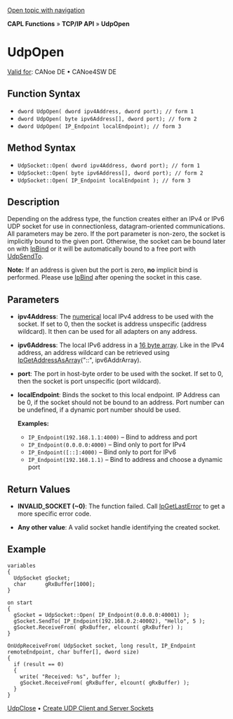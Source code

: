 [Open topic with navigation](../../../../../CANoeDEFamily.htm#Topics/CAPLFunctions/TCPIPAPI/Functions/CAPLfunctionUDPOpen.md)

**CAPL Functions** » **TCP/IP API** » **UdpOpen**

# UdpOpen

[Valid for](../../../Shared/FeatureAvailability.md): CANoe DE • CANoe4SW DE

## Function Syntax

- `dword UdpOpen( dword ipv4Address, dword port); // form 1`
- `dword UdpOpen( byte ipv6Address[], dword port); // form 2`
- `dword UdpOpen( IP_Endpoint localEndpoint); // form 3`

## Method Syntax

- `UdpSocket::Open( dword ipv4Address, dword port); // form 1`
- `UdpSocket::Open( byte ipv6Address[], dword port); // form 2`
- `UdpSocket::Open( IP_Endpoint localEndpoint ); // form 3`

## Description

Depending on the address type, the function creates either an IPv4 or IPv6 UDP socket for use in connectionless, datagram-oriented communications. All parameters may be zero. If the port parameter is non-zero, the socket is implicitly bound to the given port. Otherwise, the socket can be bound later on with [IpBind](CAPLfunctionIPBind.md) or it will be automatically bound to a free port with [UdpSendTo](CAPLfunctionUDPSendTo.md).

**Note:** If an address is given but the port is zero, **no** implicit bind is performed. Please use [IpBind](CAPLfunctionIPBind.md) after opening the socket in this case.

## Parameters

- **ipv4Address**: The [numerical](../../../Shared/CAPL/TCPIPAPI/IPAddressByteOrdering.md) local IPv4 address to be used with the socket. If set to 0, then the socket is address unspecific (address wildcard). It then can be used for all adapters on any address.

- **ipv6Address**: The local IPv6 address in a [16 byte array](../../../Shared/CAPL/TCPIPAPI/IPAddressByteOrdering.md). Like in the IPv4 address, an address wildcard can be retrieved using [IpGetAddressAsArray](CAPLfunctionIPGetAddressAsArray.md)("::", ipv6AddrArray).

- **port**: The port in host-byte order to be used with the socket. If set to 0, then the socket is port unspecific (port wildcard).

- **localEndpoint**: Binds the socket to this local endpoint. IP Address can be 0, if the socket should not be bound to an address. Port number can be undefined, if a dynamic port number should be used.

  **Examples:**
  - `IP_Endpoint(192.168.1.1:4000)` – Bind to address and port
  - `IP_Endpoint(0.0.0.0:4000)` – Bind only to port for IPv4
  - `IP_Endpoint([::]:4000)` – Bind only to port for IPv6
  - `IP_Endpoint(192.168.1.1)` – Bind to address and choose a dynamic port

## Return Values

- **INVALID_SOCKET (~0)**: The function failed. Call [IpGetLastError](CAPLfunctionIPGetLastError.md) to get a more specific error code.

- **Any other value**: A valid socket handle identifying the created socket.

## Example

```plaintext
variables
{
  UdpSocket gSocket;
  char      gRxBuffer[1000];
}

on start
{
  gSocket = UdpSocket::Open( IP_Endpoint(0.0.0.0:40001) );
  gSocket.SendTo( IP_Endpoint(192.168.0.2:40002), "Hello", 5 );
  gSocket.ReceiveFrom( gRxBuffer, elcount( gRxBuffer) );
}

OnUdpReceiveFrom( UdpSocket socket, long result, IP_Endpoint remoteEndpoint, char buffer[], dword size)
{
  if (result == 0)
  {
    write( "Received: %s", buffer );
    gSocket.ReceiveFrom( gRxBuffer, elcount( gRxBuffer) );
  }
}
```

[UdpClose](CAPLfunctionUDPClose.md) • [Create UDP Client and Server Sockets](../../../Shared/CAPL/TCPIPAPI/TCPIPAPI.md)
